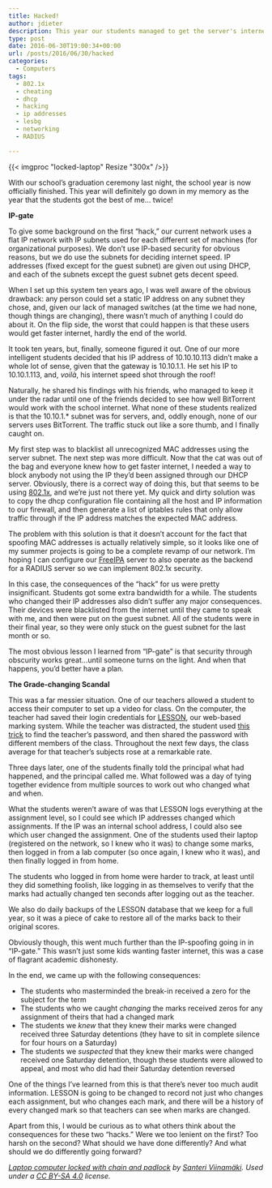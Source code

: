 ```yaml
---
title: Hacked!
author: jdieter
description: This year our students managed to get the server's internet speed and break into a teacher's account in LESSON
type: post
date: 2016-06-30T19:00:34+00:00
url: /posts/2016/06/30/hacked
categories:
  - Computers
tags:
  - 802.1x
  - cheating
  - dhcp
  - hacking
  - ip addresses
  - lesbg
  - networking
  - RADIUS

---
```

{{< imgproc "locked-laptop" Resize "300x" />}}

With our school&#8217;s graduation ceremony last night, the school year is now officially finished. This year will definitely go down in my memory as the year that the students got the best of me&#8230; twice!

**IP-gate**
  
To give some background on the first &#8220;hack,&#8221; our current network uses a flat IP network with IP subnets used for each different set of machines (for organizational purposes). We don&#8217;t use IP-based security for obvious reasons, but we do use the subnets for deciding internet speed. IP addresses (fixed except for the guest subnet) are given out using DHCP, and each of the subnets except the guest subnet gets decent speed.

When I set up this system ten years ago, I was well aware of the obvious drawback: any person could set a static IP address on any subnet they chose, and, given our lack of managed switches (at the time we had none, though things are changing), there wasn&#8217;t much of anything I could do about it. On the flip side, the worst that could happen is that these users would get faster internet, hardly the end of the world.

It took ten years, but, finally, someone figured it out. One of our more intelligent students decided that his IP address of 10.10.10.113 didn&#8217;t make a whole lot of sense, given that the gateway is 10.10.1.1. He set his IP to 10.10.1.113, and, _voilà_, his internet speed shot through the roof!

Naturally, he shared his findings with his friends, who managed to keep it under the radar until one of the friends decided to see how well BitTorrent would work with the school internet. What none of these students realized is that the 10.10.1.* subnet was for servers, and, oddly enough, none of our servers uses BitTorrent. The traffic stuck out like a sore thumb, and I finally caught on.

My first step was to blacklist all unrecognized MAC addresses using the server subnet. The next step was more difficult. Now that the cat was out of the bag and everyone knew how to get faster internet, I needed a way to block anybody not using the IP they&#8217;d been assigned through our DHCP server. Obviously, there is a correct way of doing this, but that seems to be using [802.1x][2], and we&#8217;re just not there yet. My quick and dirty solution was to copy the dhcp configuration file containing all the host and IP information to our firewall, and then generate a list of iptables rules that only allow traffic through if the IP address matches the expected MAC address.

The problem with this solution is that it doesn&#8217;t account for the fact that spoofing MAC addresses is actually relatively simple, so it looks like one of my summer projects is going to be a complete revamp of our network. I&#8217;m hoping I can configure our [FreeIPA][3] server to also operate as the backend for a RADIUS server so we can implement 802.1x security.

In this case, the consequences of the &#8220;hack&#8221; for us were pretty insignificant. Students got some extra bandwidth for a while. The students who changed their IP addresses also didn&#8217;t suffer any major consequences. Their devices were blacklisted from the internet until they came to speak with me, and then were put on the guest subnet. All of the students were in their final year, so they were only stuck on the guest subnet for the last month or so.

The most obvious lesson I learned from &#8220;IP-gate&#8221; is that security through obscurity works great&#8230;until someone turns on the light. And when that happens, you&#8217;d better have a plan.

**The Grade-changing Scandal**
  
This was a far messier situation. One of our teachers allowed a student to access their computer to set up a video for class. On the computer, the teacher had saved their login credentials for [LESSON][4], our web-based marking system. While the teacher was distracted, the student used [this trick][5] to find the teacher&#8217;s password, and then shared the password with different members of the class. Throughout the next few days, the class average for that teacher&#8217;s subjects rose at a remarkable rate.

Three days later, one of the students finally told the principal what had happened, and the principal called me. What followed was a day of tying together evidence from multiple sources to work out who changed what and when.

What the students weren&#8217;t aware of was that LESSON logs everything at the assignment level, so I could see which IP addresses changed which assignments. If the IP was an internal school address, I could also see which user changed the assignment. One of the students used their laptop (registered on the network, so I knew who it was) to change some marks, then logged in from a lab computer (so once again, I knew who it was), and then finally logged in from home.

The students who logged in from home were harder to track, at least until they did something foolish, like logging in as themselves to verify that the marks had actually changed ten seconds after logging out as the teacher.

We also do daily backups of the LESSON database that we keep for a full year, so it was a piece of cake to restore all of the marks back to their original scores.

Obviously though, this went much further than the IP-spoofing going in in &#8220;IP-gate.&#8221; This wasn&#8217;t just some kids wanting faster internet, this was a case of flagrant academic dishonesty.

In the end, we came up with the following consequences:

  * The students who masterminded the break-in received a zero for the subject for the term
  * The students who we caught _changing_ the marks received zeros for any assignment of theirs that had a changed mark
  * The students we _knew_ that they knew their marks were changed received three Saturday detentions (they have to sit in complete silence for four hours on a Saturday)
  * The students we _suspected_ that they knew their marks were changed received one Saturday detention, though these students were allowed to appeal, and most who did had their Saturday detention reversed

One of the things I&#8217;ve learned from this is that there&#8217;s never too much audit information. LESSON is going to be changed to record not just who changes each assignment, but who changes each mark, and there will be a history of every changed mark so that teachers can see when marks are changed.

Apart from this, I would be curious as to what others think about the consequences for these two &#8220;hacks.&#8221; Were we too lenient on the first? Too harsh on the second? What should we have done differently? And what should we do differently going forward?

_[Laptop computer locked with chain and padlock][6] by [Santeri Viinamäki][7]. Used under a [CC BY-SA 4.0][8] license._

 [2]: https://en.wikipedia.org/wiki/IEEE_802.1X
 [3]: https://www.freeipa.org
 [4]: https://github.com/lesbg/lesson-1.0
 [5]: http://www.groovypost.com/howto/reveal-password-behind-asterisk-chrome-firefox/
 [6]: https://commons.wikimedia.org/wiki/File:Locked_computer_laptop.jpg
 [7]: https://commons.wikimedia.org/wiki/User:Zunter
 [8]: https://creativecommons.org/licenses/by-sa/4.0/deed.en
